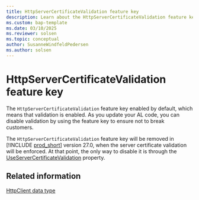 ```yaml
---
title: HttpServerCertificateValidation feature key
description: Learn about the HttpServerCertificateValidation feature key.
ms.custom: bap-template
ms.date: 03/10/2025
ms.reviewer: solsen
ms.topic: conceptual
author: SusanneWindfeldPedersen
ms.author: solsen
---
```


# HttpServerCertificateValidation feature key

The `HttpServerCertificateValidation` feature key enabled by default, which means that validation is enabled. As you update your AL code, you can disable validation by using the  feature key to ensure not to break customers. 

The `HttpServerCertificateValidation` feature key will be removed in [!INCLUDE [prod_short](includes/prod_short.md)] version 27.0, when the server certificate validation will be enforced. At that point, the only way to disable it is through the [UseServerCertificateValidation](properties/devenv-useservercertificatevalidation-property.md) property.

## Related information

[HttpClient data type](httpclient-data-type.md)
